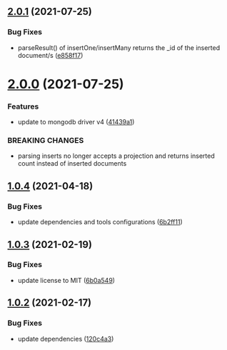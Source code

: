 ## [2.0.1](https://github.com/valverdealbo/mongodb-functions/compare/v2.0.0...v2.0.1) (2021-07-25)


### Bug Fixes

* parseResult() of insertOne/insertMany returns the _id of the inserted document/s ([e858f17](https://github.com/valverdealbo/mongodb-functions/commit/e858f1777d3b4cdfebee6e731bcc4820e9de439b))

# [2.0.0](https://github.com/valverdealbo/mongodb-functions/compare/v1.0.4...v2.0.0) (2021-07-25)


### Features

* update to mongodb driver v4 ([41439a1](https://github.com/valverdealbo/mongodb-functions/commit/41439a13709807fc8dfd25879fb07cbba064123b))


### BREAKING CHANGES

* parsing inserts no longer accepts a projection and returns inserted count instead
of inserted documents

## [1.0.4](https://github.com/valverdealbo/mongodb-functions/compare/v1.0.3...v1.0.4) (2021-04-18)


### Bug Fixes

* update dependencies and tools configurations ([6b2ff11](https://github.com/valverdealbo/mongodb-functions/commit/6b2ff114a1274a157e42647b92cf2649cd2dc2bd))

## [1.0.3](https://github.com/valverdealbo/mongodb-functions/compare/v1.0.2...v1.0.3) (2021-02-19)


### Bug Fixes

* update license to MIT ([6b0a549](https://github.com/valverdealbo/mongodb-functions/commit/6b0a549b3bb2279d87ca45cbea6377a61a429aa1))

## [1.0.2](https://github.com/valverdealbo/mongodb-functions/compare/v1.0.1...v1.0.2) (2021-02-17)


### Bug Fixes

* update dependencies ([120c4a3](https://github.com/valverdealbo/mongodb-functions/commit/120c4a3300eedd59c37c4beaee47261abb6c316e))
